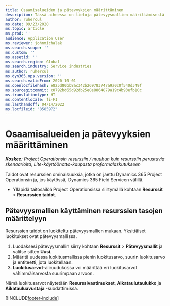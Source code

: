 ```yaml
---
title: Osaamisalueiden ja pätevyyksien määrittäminen
description: Tässä aiheessa on tietoja pätevyysmallien määrittämisestä resurssien arvioimiseksi.
author: ruhercul
ms.date: 09/23/2020
ms.topic: article
ms.prod: ''
audience: Application User
ms.reviewer: johnmichalak
ms.search.scope: ''
ms.custom: ''
ms.assetid: ''
ms.search.region: Global
ms.search.industry: Service industries
ms.author: ruhercul
ms.dyn365.ops.version: ''
ms.search.validFrom: 2020-10-01
ms.openlocfilehash: e825d80bb8ac342b269783747a9a0c0f540d349f
ms.sourcegitcommit: c0792bd65d92db25e0e8864879a19c4b93efb10c
ms.translationtype: HT
ms.contentlocale: fi-FI
ms.lasthandoff: 04/14/2022
ms.locfileid: "8585972"
---
```

# <a name="define-skills-and-proficiencies"></a>Osaamisalueiden ja pätevyyksien määrittäminen

_**Koskee:** Project Operationsin resurssiin / muuhun kuin resurssiin perustuvia skenaarioita, Lite-käyttöönotto-kaupasta proformalaskutukseen_

Taidot ovat resurssien ominaisuuksia, jotka on jaettu Dynamics 365 Project Operationsin ja, jos käytössä, Dynamics 365 Field Servicen välillä. 

- Ylläpidä taitosäilöä Project Operationsissa siirtymällä kohtaan **Resurssit** \> **Resurssien taidot**. 

## <a name="use-proficiency-models-to-rate-resources"></a>Pätevyysmallien käyttäminen resurssien tasojen määrittelyyn

Resurssien taidot on luokiteltu pätevyysmallien mukaan. Yksittäiset luokitukset ovat pätevyysmallissa. 

1. Luodaksesi pätevyysmallin siirry kohtaan **Resurssit** \> **Pätevyysmallit** ja valitse sitten **Uusi**.
2. Määritä uudessa luokitusmallissa pienin luokitusarvo, suurin luokitusarvo ja entiteetti, jota luokitellaan.
3. **Luokitusarvot**-aliruudukossa voi määrittää eri luokitusarvot vähimmäisarvosta suurimpaan arvoon.


Nämä luokitusarvot näytetään **Resurssivaatimukset**, **Aikataulutaulukko** ja **Aikatauluavustaja** -suodattimissa.


[!INCLUDE[footer-include](../includes/footer-banner.md)]
